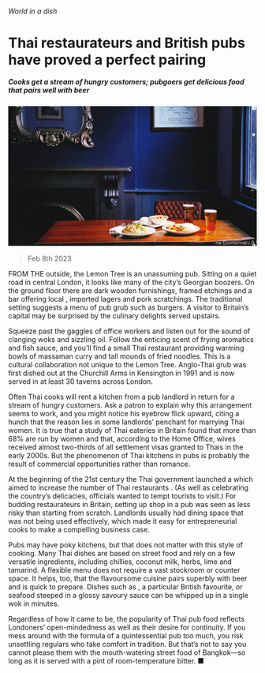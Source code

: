 ###### World in a dish

# Thai restaurateurs and British pubs have proved a perfect pairing 

##### Cooks get a stream of hungry customers; pubgoers get delicious food that pairs well with beer 

![image](images/20230211_CUP002.jpg) 

> Feb 8th 2023 

FROM THE outside, the Lemon Tree is an unassuming pub. Sitting on a quiet road in central London, it looks like many of the city’s Georgian boozers. On the ground floor there are dark wooden furnishings, framed etchings and a bar offering local , imported lagers and pork scratchings. The traditional setting suggests a menu of pub grub such as burgers. A visitor to Britain’s capital may be surprised by the culinary delights served upstairs.

Squeeze past the gaggles of office workers and listen out for the sound of clanging woks and sizzling oil. Follow the enticing scent of frying aromatics and fish sauce, and you’ll find a small Thai restaurant providing warming bowls of massaman curry and tall mounds of fried noodles. This is a cultural collaboration not unique to the Lemon Tree. Anglo-Thai grub was first dished out at the Churchill Arms in Kensington in 1991 and is now served in at least 30 taverns across London. 

Often Thai cooks will rent a kitchen from a pub landlord in return for a stream of hungry customers. Ask a patron to explain why this arrangement seems to work, and you might notice his eyebrow flick upward, citing a hunch that the reason lies in some landlords’ penchant for marrying Thai women. It is true that a study of Thai eateries in Britain found that more than 68% are run by women and that, according to the Home Office, wives received almost two-thirds of all settlement visas granted to Thais in the early 2000s. But the phenomenon of Thai kitchens in pubs is probably the result of commercial opportunities rather than romance.

At the beginning of the 21st century the Thai government launched a  which aimed to increase the number of Thai restaurants . (As well as celebrating the country’s delicacies, officials wanted to tempt tourists to visit.) For budding restaurateurs in Britain, setting up shop in a pub was seen as less risky than starting from scratch. Landlords usually had dining space that was not being used effectively, which made it easy for entrepreneurial cooks to make a compelling business case.

Pubs may have poky kitchens, but that does not matter with this style of cooking. Many Thai dishes are based on street food and rely on a few versatile ingredients, including chillies, coconut milk, herbs, lime and tamarind. A flexible menu does not require a vast stockroom or counter space. It helps, too, that the flavoursome cuisine pairs superbly with beer and is quick to prepare. Dishes such as , a particular British favourite, or seafood steeped in a glossy savoury sauce can be whipped up in a single wok in minutes.

Regardless of how it came to be, the popularity of Thai pub food reflects Londoners’ open-mindedness as well as their desire for continuity. If you mess around with the formula of a quintessential pub too much, you risk unsettling regulars who take comfort in tradition. But that’s not to say you cannot please them with the mouth-watering street food of Bangkok—so long as it is served with a pint of room-temperature bitter. ■


